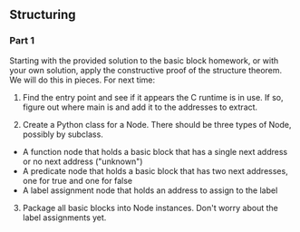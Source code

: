 ## Structuring

### Part 1

Starting with the provided solution to the basic block homework, or with your own solution, apply the constructive proof of the structure theorem. We will do this in pieces. For next time:

1. Find the entry point and see if it appears the C runtime is in use. If so, figure out where main is and add it to the addresses to extract.

2. Create a Python class for a Node. There should be three types of Node, possibly by subclass.
  - A function node that holds a basic block that has a single next address or no next address ("unknown")
  - A predicate node that holds a basic block that has two next addresses, one for true and one for false
  - A label assignment node that holds an address to assign to the label

3. Package all basic blocks into Node instances.  Don't worry about the label assignments yet.
